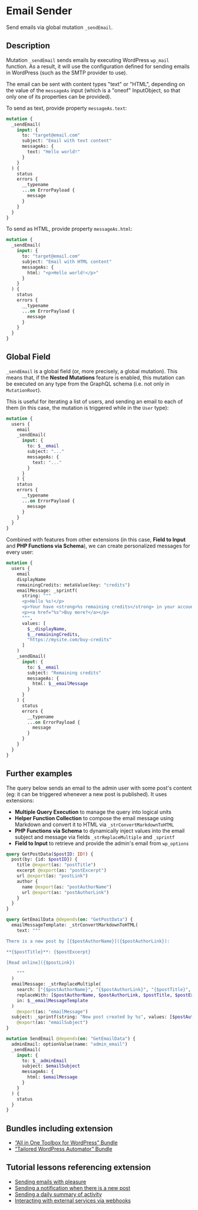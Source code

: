 # Email Sender

Send emails via global mutation `_sendEmail`.

## Description

Mutation `_sendEmail` sends emails by executing WordPress `wp_mail` function. As a result, it will use the configuration defined for sending emails in WordPress (such as the SMTP provider to use).

The email can be sent with content types "text" or "HTML", depending on the value of the `messageAs` input (which is a "oneof" InputObject, so that only one of its properties can be provided).

To send as text, provide property `messageAs.text`:

```graphql
mutation {
  _sendEmail(
    input: {
      to: "target@email.com"
      subject: "Email with text content"
      messageAs: {
        text: "Hello world!"
      }
    }
  ) {
    status
    errors {
      __typename
      ...on ErrorPayload {
        message
      }
    }
  }
}
```

To send as HTML, provide property `messageAs.html`:

```graphql
mutation {
  _sendEmail(
    input: {
      to: "target@email.com"
      subject: "Email with HTML content"
      messageAs: {
        html: "<p>Hello world!</p>"
      }
    }
  ) {
    status
    errors {
      __typename
      ...on ErrorPayload {
        message
      }
    }
  }
}
```

## Global Field

`_sendEmail` is a global field (or, more precisely, a global mutation). This means that, if the **Nested Mutations** feature is enabled, this mutation can be executed on any type from the GraphQL schema (i.e. not only in `MutationRoot`).

This is useful for iterating a list of users, and sending an email to each of them (in this case, the mutation is triggered while in the `User` type):

```graphql
mutation {
  users {
    email
    _sendEmail(
      input: {
        to: $__email
        subject: "..."
        messageAs: {
          text: "..."
        }
      }
    ) {
    status
    errors {
      __typename
      ...on ErrorPayload {
        message
      }
    }
  }
}
```

Combined with features from other extensions (in this case, **Field to Input** and **PHP Functions via Schema**), we can create personalized messages for every user:

```graphql
mutation {
  users {
    email
    displayName
    remainingCredits: metaValue(key: "credits")
    emailMessage: _sprintf(
      string: """
      <p>Hello %s!</p>
      <p>Your have <strong>%s remaining credits</strong> in your account.</p>
      <p><a href="%s">Buy more?</a></p>
      """,
      values: [
        $__displayName,
        $__remainingCredits,
        "https://mysite.com/buy-credits"
      ]
    )
    _sendEmail(
      input: {
        to: $__email
        subject: "Remaining credits"
        messageAs: {
          html: $__emailMessage
        }
      }
    ) {
      status
      errors {
        __typename
        ...on ErrorPayload {
          message
        }
      }
    }
  }
}
```

## Further examples

The query below sends an email to the admin user with some post's content (eg: it can be triggered whenever a new post is published). It uses extensions:

- **Multiple Query Execution** to manage the query into logical units
- **Helper Function Collection** to compose the email message using Markdown and convert it to HTML via `_strConvertMarkdownToHTML`
- **PHP Functions via Schema** to dynamically inject values into the email subject and message via fields `_strReplaceMultiple` and `_sprintf`
- **Field to Input** to retrieve and provide the admin's email from `wp_options`

```graphql
query GetPostData($postID: ID!) {
  post(by: {id: $postID}) {
    title @export(as: "postTitle")
    excerpt @export(as: "postExcerpt")
    url @export(as: "postLink")
    author {
      name @export(as: "postAuthorName")
      url @export(as: "postAuthorLink")
    }
  }
}

query GetEmailData @depends(on: "GetPostData") {
  emailMessageTemplate: _strConvertMarkdownToHTML(
    text: """

There is a new post by [{$postAuthorName}]({$postAuthorLink}):

**{$postTitle}**: {$postExcerpt}

[Read online]({$postLink})

    """
  )
  emailMessage: _strReplaceMultiple(
    search: ["{$postAuthorName}", "{$postAuthorLink}", "{$postTitle}", "{$postExcerpt}", "{$postLink}"],
    replaceWith: [$postAuthorName, $postAuthorLink, $postTitle, $postExcerpt, $postLink],
    in: $__emailMessageTemplate
  )
    @export(as: "emailMessage")
  subject: _sprintf(string: "New post created by %s", values: [$postAuthorName])
    @export(as: "emailSubject")
}

mutation SendEmail @depends(on: "GetEmailData") {
  adminEmail: optionValue(name: "admin_email")
  _sendEmail(
    input: {
      to: $__adminEmail
      subject: $emailSubject
      messageAs: {
        html: $emailMessage
      }
    }
  ) {
    status
  }
}
```

## Bundles including extension

- [“All in One Toolbox for WordPress” Bundle](../../../../../bundle-extensions/all-extensions/docs/modules/all-extensions/en.md)
- [“Tailored WordPress Automator” Bundle](../../../../../bundle-extensions/tailored-wordpress-automator/docs/modules/tailored-wordpress-automator/en.md)

## Tutorial lessons referencing extension

- [Sending emails with pleasure](../../../../../docs/tutorial/sending-emails-with-pleasure/en.md)
- [Sending a notification when there is a new post](../../../../../docs/tutorial/sending-a-notification-when-there-is-a-new-post/en.md)
- [Sending a daily summary of activity](../../../../../docs/tutorial/sending-a-daily-summary-of-activity/en.md)
- [Interacting with external services via webhooks](../../../../../docs/tutorial/interacting-with-external-services-via-webhooks/en.md)
